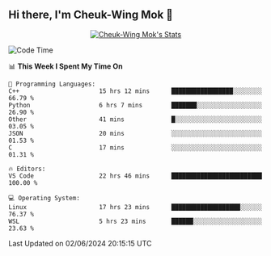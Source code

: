 ## Hi there, I'm Cheuk-Wing Mok 👋

<!--
**mozro0327/mozro0327** is a ✨ _special_ ✨ repository because its `README.md` (this file) appears on your GitHub profile.

Here are some ideas to get you started:

- 🔭 I’m currently working on ...
- 🌱 I’m currently learning ...
- 👯 I’m looking to collaborate on ...
- 🤔 I’m looking for help with ...
- 💬 Ask me about ...
- 📫 How to reach me: ...
- 😄 Pronouns: ...
- ⚡ Fun fact: ...
-->

<p align="center">
  <a href="https://github.com/mozro0327" class="rich-diff-level-one">
    <img src="https://github-readme-stats.vercel.app/api?username=mozro0327&title_color=333&text_color=777" alt="Cheuk-Wing Mok's Stats" >
    <!-- &hide=issues
    <img src="https://github-readme-stats.vercel.app/api?username=mozro0327&hide=issues&title_color=333&text_color=777" alt="Cheuk-Wing Mok's Stats" >
    -->
  </a>
</p>

<!--START_SECTION:waka-->
![Code Time](http://img.shields.io/badge/Code%20Time-2%2C652%20hrs%2054%20mins-blue)

📊 **This Week I Spent My Time On** 

```text
💬 Programming Languages: 
C++                      15 hrs 12 mins      █████████████████░░░░░░░░   66.79 % 
Python                   6 hrs 7 mins        ███████░░░░░░░░░░░░░░░░░░   26.90 % 
Other                    41 mins             █░░░░░░░░░░░░░░░░░░░░░░░░   03.05 % 
JSON                     20 mins             ░░░░░░░░░░░░░░░░░░░░░░░░░   01.53 % 
C                        17 mins             ░░░░░░░░░░░░░░░░░░░░░░░░░   01.31 % 

🔥 Editors: 
VS Code                  22 hrs 46 mins      █████████████████████████   100.00 % 

💻 Operating System: 
Linux                    17 hrs 23 mins      ███████████████████░░░░░░   76.37 % 
WSL                      5 hrs 23 mins       ██████░░░░░░░░░░░░░░░░░░░   23.63 % 
```


 Last Updated on 02/06/2024 20:15:15 UTC
<!--END_SECTION:waka-->
